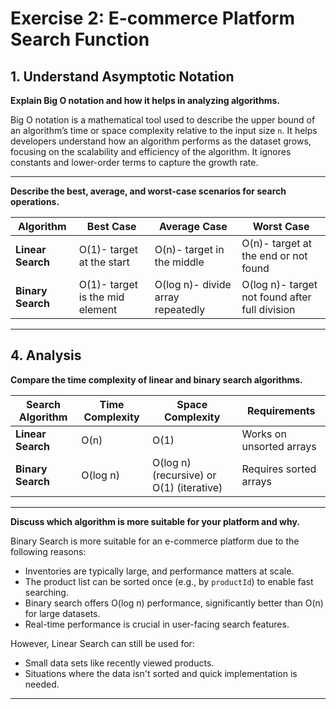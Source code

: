 # Exercise 2: E-commerce Platform Search Function

## 1. Understand Asymptotic Notation

**Explain Big O notation and how it helps in analyzing algorithms.**  

Big O notation is a mathematical tool used to describe the upper bound of an algorithm’s time or space complexity relative to the input size `n`. It helps developers understand how an algorithm performs as the dataset grows, focusing on the scalability and efficiency of the algorithm. It ignores constants and lower-order terms to capture the growth rate.

---

**Describe the best, average, and worst-case scenarios for search operations.**  

| Algorithm       | Best Case       | Average Case     | Worst Case       |
|----------------|------------------|------------------|------------------|
| **Linear Search** | O(1)- target at the start | O(n)- target in the middle | O(n)- target at the end or not found |
| **Binary Search** | O(1)- target is the mid element | O(log n)- divide array repeatedly | O(log n)- target not found after full division |

---

## 4. Analysis

**Compare the time complexity of linear and binary search algorithms.**

| Search Algorithm | Time Complexity | Space Complexity | Requirements |
|------------------|------------------|------------------|--------------|
| **Linear Search** | O(n) | O(1) | Works on unsorted arrays |
| **Binary Search** | O(log n) | O(log n) (recursive) or O(1) (iterative) | Requires sorted arrays |

---

**Discuss which algorithm is more suitable for your platform and why.**  

Binary Search is more suitable for an e-commerce platform due to the following reasons:
- Inventories are typically large, and performance matters at scale.
- The product list can be sorted once (e.g., by `productId`) to enable fast searching.
- Binary search offers O(log n) performance, significantly better than O(n) for large datasets.
- Real-time performance is crucial in user-facing search features.

However, Linear Search can still be used for:
- Small data sets like recently viewed products.
- Situations where the data isn't sorted and quick implementation is needed.

---